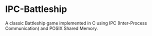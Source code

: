 # IPC-Battleship
A classic Battleship game implemented in C using IPC (Inter-Process Communication) and POSIX Shared Memory.
